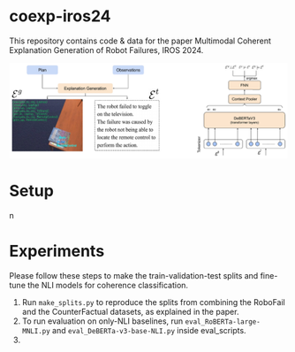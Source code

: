 # coexp-iros24
This repository contains code & data for the paper Multimodal Coherent Explanation Generation of Robot Failures, IROS 2024.

![](teaser.png)


# Setup
n


# Experiments
Please follow these steps to make the train-validation-test splits and fine-tune the NLI models for coherence classification.

1. Run `make_splits.py` to reproduce the splits from combining the RoboFail and the CounterFactual datasets, as explained in the paper.
2. To run evaluation on only-NLI baselines, run `eval_RoBERTa-large-MNLI.py` and `eval_DeBERTa-v3-base-NLI.py` inside eval_scripts.
3. 
